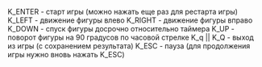 K_ENTER - старт игры (можно нажать еще раз для рестарта игры)
K_LEFT - движение фигуры влево
K_RIGHT - движение фигуры вправо
K_DOWN - спуск фигуры досрочно относительно таймера
K_UP - поворот фигуры на 90 градусов по часовой стрелке
K_q || K_Q - выход из игры (с сохранением результата)
K_ESC - пауза (для продолжения игры нужно вновь нажать K_ESC)